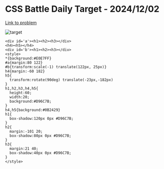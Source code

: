 # CSS Battle Daily Target - 2024/12/02

[Link to problem](https://cssbattle.dev/play/MCSE5DRbV6qkXf3F09Ja)

![target](https://firebasestorage.googleapis.com/v0/b/cssbattleapp.appspot.com/o/user%2Fe6YbeBahWNPT7VpE2rE2p85byxa2%2Ftargets%2Ftarget_5LqG9rf.png?alt=media)

```
<div id='a'><h1><h2><h3></div>
<h4><h5></h4>
<div id='b'><h1><h2><h3></div>
<style>
*{background:#E0E7FF}
#a{margin:80 122}
#b{transform:scale(-1) translate(122px, 25px)}
h4{margin:-60 182}
h5{
  transform:rotate(90deg) translate(-23px,-182px)
}
h1,h2,h3,h4,h5{
  height:60;
  width:20;
  background:#D96C7B;
}
h4,h5{background:#0B2429}
h1{
  box-shadow:120px 0px #D96C7B;
}
h2{
  margin:-101 20;
  box-shadow:80px 0px #D96C7B;
}
h3{
  margin:21 40;
  box-shadow:40px 0px #D96C7B;
}
</style>
```
